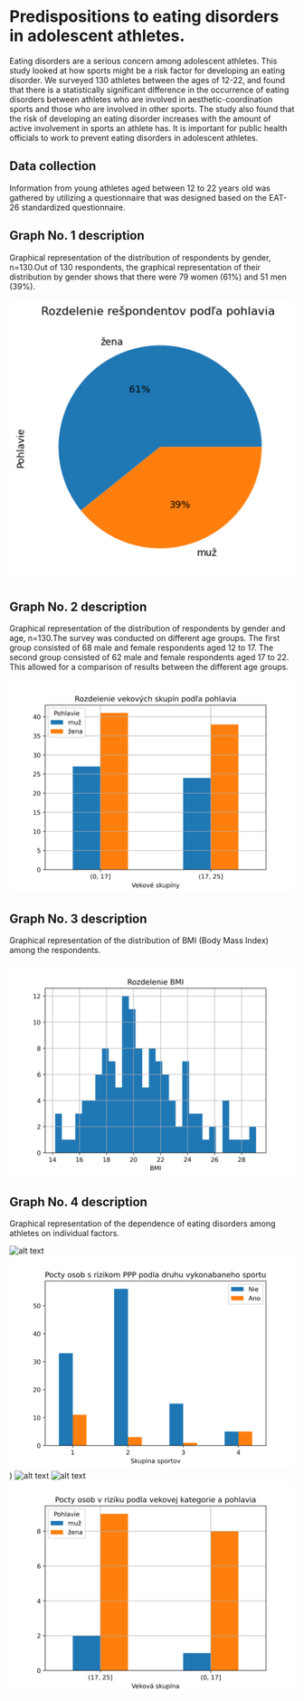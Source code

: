# Predispositions to eating disorders in adolescent athletes.

Eating disorders are a serious concern among adolescent athletes. This study looked at how sports might be a risk factor for developing an eating disorder. We surveyed 130 athletes between the ages of 12-22, and found that there is a statistically significant difference in the occurrence of eating disorders between athletes who are involved in aesthetic-coordination sports and those who are involved in other sports. The study also found that the risk of developing an eating disorder increases with the amount of active involvement in sports an athlete has. It is important for public health officials to work to prevent eating disorders in adolescent athletes.

## Data collection

Information from young athletes aged between 12 to 22 years old was gathered by utilizing a questionnaire that was designed based on the EAT-26 standardized questionnaire.

## Graph No. 1 description

Graphical representation of the distribution of respondents by gender, n=130.Out of 130 respondents, the graphical representation of their distribution by gender shows that there were 79 women (61%) and 51 men (39%).

![alt text](https://github.com/StasyShats/predispositions_to_eating_disorders_in_adolescent-athletes/blob/main/Graphs/Rozdelenie%20respondentov%20podla%20pohlavia.png)

## Graph No. 2 description

Graphical representation of the distribution of respondents by gender and age, n=130.The survey was conducted on different age groups. The first group consisted of 68 male and female respondents aged 12 to 17. The second group consisted of 62 male and female respondents aged 17 to 22. This allowed for a comparison of results between the different age groups.

![alt text](https://github.com/StasyShats/predispositions_to_eating_disorders_in_adolescent-athletes/blob/main/Graphs/Rozdelenie%20vekových%20skup%C3%ADn%20podľa%20pohlavia.png)

## Graph No. 3 description

Graphical representation of the distribution of BMI (Body Mass Index) among the respondents.

![alt text](https://github.com/StasyShats/predispositions_to_eating_disorders_in_adolescent-athletes/blob/main/Graphs/Rozdelenie%20BMI.png)

## Graph No. 4 description

Graphical representation of the dependence of eating disorders among athletes on individual factors.

![alt text]((https://github.com/StasyShats/predispositions_to_eating_disorders_in_adolescent-athletes/blob/main/Graphs/Pocty%20osob%20s%20rizikom%20PPP%20podla%20dlzky%20sa%20zaobenia%20sportom.png))
![alt text](https://github.com/StasyShats/predispositions_to_eating_disorders_in_adolescent-athletes/blob/main/Graphs/Pocty%20osob%20s%20rizikom%20PPP%20podla%20podla%20druhu%20vykonabaneho%20sportu.png))
![alt text]((https://github.com/StasyShats/predispositions_to_eating_disorders_in_adolescent-athletes/blob/main/Graphs/Pocty%20osob%20s%20rizikom%20PPP%20podla%20podla%20pohlavia.png))
![alt text](https://github.com/StasyShats/predispositions_to_eating_disorders_in_adolescent-athletes/blob/main/Graphs/Pocty%20osob%20s%20rizikom%20PPP%20podla%20podla%20veku.pn)
![alt text](https://github.com/StasyShats/predispositions_to_eating_disorders_in_adolescent-athletes/blob/main/Graphs/Pocty%20osob%20v%20riziku%20podla%20vekovej%20kategorie%20a%20pohlavia.png)

